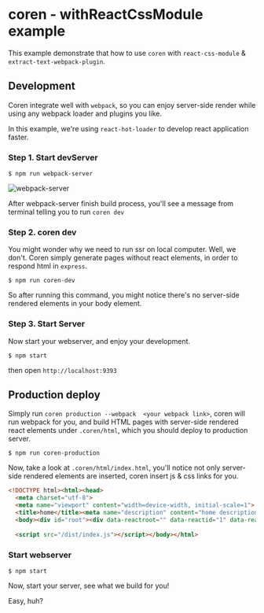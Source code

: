 # coren - withReactCssModule example
This example demonstrate that how to use `coren` with `react-css-module` & `extract-text-webpack-plugin`.

## Development
Coren integrate well with `webpack`, so you can enjoy server-side render while using any webpack loader and plugins you like.

In this example, we're using `react-hot-loader` to develop react application faster.

### Step 1. Start devServer
```
$ npm run webpack-server
```
![webpack-server](https://i.imgur.com/X7qVqKS.png)

After webpack-server finish build process, you'll see a message from terminal telling you to run `coren dev`

### Step 2. coren dev
You might wonder why we need to run ssr on local computer. Well, we don't. Coren simply generate pages without react elements, in order to respond html in `express`.

```
$ npm run coren-dev
```

So after running this command, you might notice there's no server-side rendered elements in your body element.

### Step 3. Start Server
Now start your webserver, and enjoy your development.

```
$ npm start
```

then open `http://localhost:9393`

## Production deploy
Simply run `coren production --webpack  <your webpack link>`, coren will run webpack for you, and build HTML pages with server-side rendered react elements under `.coren/html`, which you should deploy to production server.

```
$ npm run coren-production
```

Now, take a look at `.coren/html/index.html`, you'll notice not only server-side rendered elements are inserted, coren insert js & css links for you.

``` html
<!DOCTYPE html><html><head>
  <meta charset="utf-8">
  <meta name="viewport" content="width=device-width, initial-scale=1">
  <title>home</title><meta name="description" content="home description"><link rel="stylesheet" href="/dist/css/index.css"></head>
  <body><div id="root"><div data-reactroot="" data-reactid="1" data-react-checksum="-1592571512"><h1 class="client-___style__red___Ngq7r" data-reactid="2">use react-css-modules!</h1><button class="client-___style__hi___H2c8W" data-reactid="3">index file!</button></div></div>
  
  <script src="/dist/index.js"></script></body></html>
```

### Start webserver
```
$ npm start
```
Now, start your server, see what we build for you!

Easy, huh?
